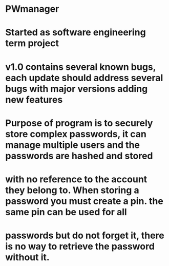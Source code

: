 # PWmanager
# Started as software engineering term project
# v1.0 contains several known bugs, each update should address several bugs with major versions adding new features
# Purpose of program is to securely store complex passwords, it can manage multiple users and the passwords are hashed and stored
# with no reference to the account they belong to.  When storing a password you must create a pin.  the same pin can be used for all
# passwords but do not forget it, there is no way to retrieve the password without it.
